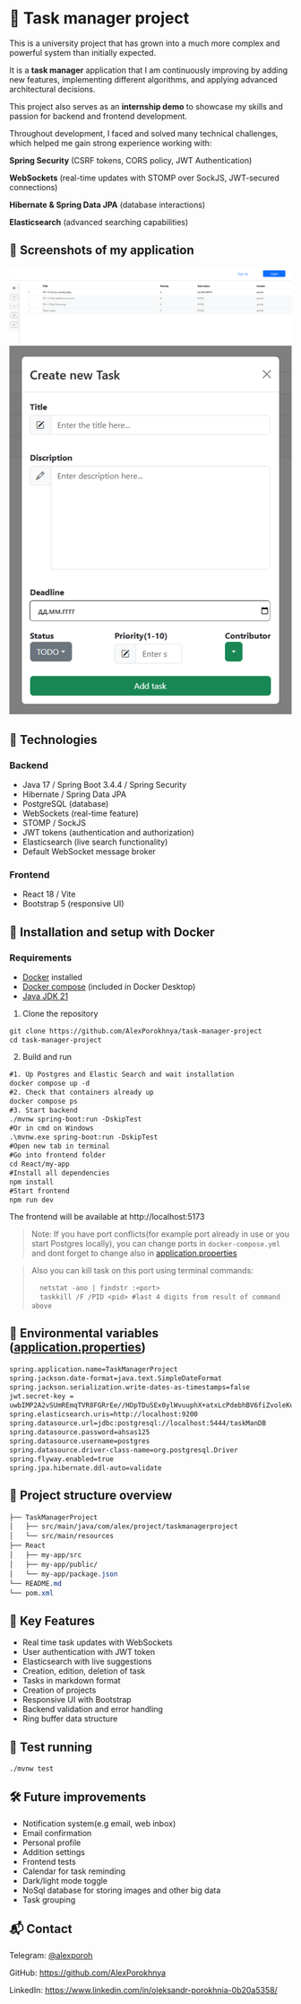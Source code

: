 # 📝 Task manager project

This is a university project that has grown into a much more complex and powerful system than initially expected.

It is a **task manager** application that I am continuously improving by adding new features, implementing different algorithms, and applying advanced architectural decisions.

This project also serves as an **internship demo** to showcase my skills and passion for backend and frontend development.

Throughout development, I faced and solved many technical challenges, which helped me gain strong experience working with:

**Spring Security** (CSRF tokens, CORS policy, JWT Authentication)

**WebSockets** (real-time updates with STOMP over SockJS, JWT-secured connections)

**Hibernate & Spring Data JPA** (database interactions)

**Elasticsearch** (advanced searching capabilities)

## 📸 Screenshots of my application
![img.png](imageForReadme/img.png)
![img.png](imageForReadme/img_1.png)

## 🚀 Technologies
### Backend

- Java 17 / Spring Boot 3.4.4 / Spring Security
- Hibernate / Spring Data JPA
- PostgreSQL (database)
- WebSockets (real-time feature)
- STOMP / SockJS
- JWT tokens (authentication and authorization)
- Elasticsearch (live search functionality)
- Default WebSocket message broker

### Frontend 

- React 18 / Vite
- Bootstrap 5 (responsive UI)

## 🐳 Installation and setup with Docker

### Requirements
- [Docker](https://www.docker.com/get-started/) installed
- [Docker compose](https://docs.docker.com/compose/) (included in Docker Desktop)
- [Java JDK 21](https://www.oracle.com/cis/java/technologies/downloads/)

1. Clone the repository

```githubexpressionlanguage
git clone https://github.com/AlexPorokhnya/task-manager-project
cd task-manager-project
```

2. Build and run
```shell
#1. Up Postgres and Elastic Search and wait installation
docker compose up -d
#2. Check that containers already up
docker compose ps
#3. Start backend
./mvnw spring-boot:run -DskipTest 
#Or in cmd on Windows
.\mvnw.exe spring-boot:run -DskipTest
#Open new tab in terminal
#Go into frontend folder
cd React/my-app
#Install all dependencies
npm install
#Start frontend
npm run dev
```
The frontend will be available at http://localhost:5173

> Note: If you have port conflicts(for example port already in use or you start Postgres locally), you can change ports
> in `docker-compose.yml` and dont forget to change also in [application.properties](src/main/resources/application.properties)

> Also you can kill task on this port using terminal commands:
> ```shell
>   netstat -ano | findstr :<port>
>   taskkill /F /PID <pid> #last 4 digits from result of command above
>```

## 🔑 Environmental variables ([application.properties](src/main/resources/application.properties))
```properties
spring.application.name=TaskManagerProject
spring.jackson.date-format=java.text.SimpleDateFormat
spring.jackson.serialization.write-dates-as-timestamps=false
jwt.secret-key = uwbIMP2A2vSUmREmqTVR8FGRrEe//HDpTDuSEx0ylWvuuphX+atxLcPdebhBV6fiZvoleKuSLOR5VKt2zte8Zg==
spring.elasticsearch.uris=http://localhost:9200
spring.datasource.url=jdbc:postgresql://localhost:5444/taskManDB
spring.datasource.password=ahsas125
spring.datasource.username=postgres
spring.datasource.driver-class-name=org.postgresql.Driver
spring.flyway.enabled=true
spring.jpa.hibernate.ddl-auto=validate
```

## 📁 Project structure overview
```css
├── TaskManagerProject
│   ├── src/main/java/com/alex/project/taskmanagerproject
│   └── src/main/resources
├── React
│   ├── my-app/src
│   ├── my-app/public/
│   └── my-app/package.json
└── README.md
└── pom.xml
```

## 🧠 Key Features
- Real time task updates with WebSockets
- User authentication with JWT token
- Elasticsearch with live suggestions
- Creation, edition, deletion of task
- Tasks in markdown format
- Creation of projects 
- Responsive UI with Bootstrap
- Backend validation and error handling
- Ring buffer data structure

## 🧪 Test running
```shell
./mvnw test
```

## 🛠️ Future improvements
- Notification system(e.g email, web inbox)
- Email confirmation 
- Personal profile
- Addition settings
- Frontend tests
- Calendar for task reminding
- Dark/light mode toggle
- NoSql database for storing images and other big data
- Task grouping

## 📬 Contact
Telegram: [@alexporoh](https://t.me/alexporoh)

GitHub: https://github.com/AlexPorokhnya

LinkedIn: https://www.linkedin.com/in/oleksandr-porokhnia-0b20a5358/







